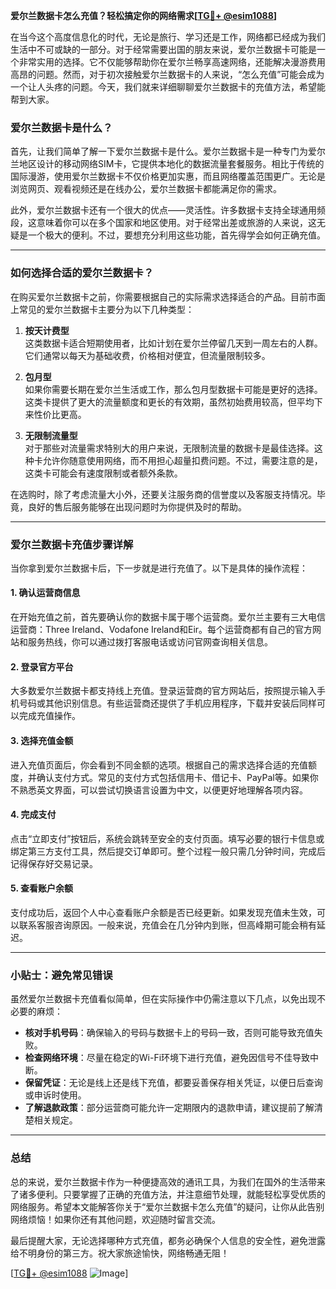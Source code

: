 **爱尔兰数据卡怎么充值？轻松搞定你的网络需求[[TG💪+ @esim1088](https://t.me/s/esim1088)]**

在当今这个高度信息化的时代，无论是旅行、学习还是工作，网络都已经成为我们生活中不可或缺的一部分。对于经常需要出国的朋友来说，爱尔兰数据卡可能是一个非常实用的选择。它不仅能够帮助你在爱尔兰畅享高速网络，还能解决漫游费用高昂的问题。然而，对于初次接触爱尔兰数据卡的人来说，“怎么充值”可能会成为一个让人头疼的问题。今天，我们就来详细聊聊爱尔兰数据卡的充值方法，希望能帮到大家。

### 爱尔兰数据卡是什么？

首先，让我们简单了解一下爱尔兰数据卡是什么。爱尔兰数据卡是一种专门为爱尔兰地区设计的移动网络SIM卡，它提供本地化的数据流量套餐服务。相比于传统的国际漫游，使用爱尔兰数据卡不仅价格更加实惠，而且网络覆盖范围更广。无论是浏览网页、观看视频还是在线办公，爱尔兰数据卡都能满足你的需求。

此外，爱尔兰数据卡还有一个很大的优点——灵活性。许多数据卡支持全球通用频段，这意味着你可以在多个国家和地区使用。对于经常出差或旅游的人来说，这无疑是一个极大的便利。不过，要想充分利用这些功能，首先得学会如何正确充值。

---

### 如何选择合适的爱尔兰数据卡？

在购买爱尔兰数据卡之前，你需要根据自己的实际需求选择适合的产品。目前市面上常见的爱尔兰数据卡主要分为以下几种类型：

1. **按天计费型**  
   这类数据卡适合短期使用者，比如计划在爱尔兰停留几天到一周左右的人群。它们通常以每天为基础收费，价格相对便宜，但流量限制较多。

2. **包月型**  
   如果你需要长期在爱尔兰生活或工作，那么包月型数据卡可能是更好的选择。这类卡提供了更大的流量额度和更长的有效期，虽然初始费用较高，但平均下来性价比更高。

3. **无限制流量型**  
   对于那些对流量需求特别大的用户来说，无限制流量的数据卡是最佳选择。这种卡允许你随意使用网络，而不用担心超量扣费问题。不过，需要注意的是，这类卡可能会有速度限制或者额外条款。

在选购时，除了考虑流量大小外，还要关注服务商的信誉度以及客服支持情况。毕竟，良好的售后服务能够在出现问题时为你提供及时的帮助。

---

### 爱尔兰数据卡充值步骤详解

当你拿到爱尔兰数据卡后，下一步就是进行充值了。以下是具体的操作流程：

#### 1. 确认运营商信息
在开始充值之前，首先要确认你的数据卡属于哪个运营商。爱尔兰主要有三大电信运营商：Three Ireland、Vodafone Ireland和Eir。每个运营商都有自己的官方网站和服务热线，你可以通过拨打客服电话或访问官网查询相关信息。

#### 2. 登录官方平台
大多数爱尔兰数据卡都支持线上充值。登录运营商的官方网站后，按照提示输入手机号码或其他识别信息。有些运营商还提供了手机应用程序，下载并安装后同样可以完成充值操作。

#### 3. 选择充值金额
进入充值页面后，你会看到不同金额的选项。根据自己的需求选择合适的充值额度，并确认支付方式。常见的支付方式包括信用卡、借记卡、PayPal等。如果你不熟悉英文界面，可以尝试切换语言设置为中文，以便更好地理解各项内容。

#### 4. 完成支付
点击“立即支付”按钮后，系统会跳转至安全的支付页面。填写必要的银行卡信息或绑定第三方支付工具，然后提交订单即可。整个过程一般只需几分钟时间，完成后记得保存好交易记录。

#### 5. 查看账户余额
支付成功后，返回个人中心查看账户余额是否已经更新。如果发现充值未生效，可以联系客服咨询原因。一般来说，充值会在几分钟内到账，但高峰期可能会稍有延迟。

---

### 小贴士：避免常见错误

虽然爱尔兰数据卡充值看似简单，但在实际操作中仍需注意以下几点，以免出现不必要的麻烦：

- **核对手机号码**：确保输入的号码与数据卡上的号码一致，否则可能导致充值失败。
- **检查网络环境**：尽量在稳定的Wi-Fi环境下进行充值，避免因信号不佳导致中断。
- **保留凭证**：无论是线上还是线下充值，都要妥善保存相关凭证，以便日后查询或申诉时使用。
- **了解退款政策**：部分运营商可能允许一定期限内的退款申请，建议提前了解清楚相关规定。

---

### 总结

总的来说，爱尔兰数据卡作为一种便捷高效的通讯工具，为我们在国外的生活带来了诸多便利。只要掌握了正确的充值方法，并注意细节处理，就能轻松享受优质的网络服务。希望本文能解答你关于“爱尔兰数据卡怎么充值”的疑问，让你从此告别网络烦恼！如果你还有其他问题，欢迎随时留言交流。

最后提醒大家，无论选择哪种方式充值，都务必确保个人信息的安全性，避免泄露给不明身份的第三方。祝大家旅途愉快，网络畅通无阻！

[[TG💪+ @esim1088](https://t.me/s/esim1088) ![Image](https://i.postimg.cc/4NQfJmqS/Snipaste-2025-05-13-00-14-12.png)]